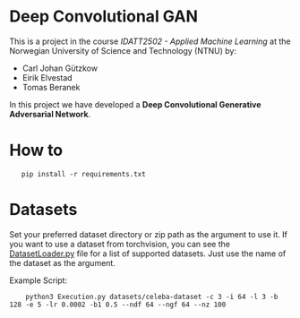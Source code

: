 # Deep Convolutional GAN
This is a project in the course *IDATT2502 - Applied Machine Learning* at the Norwegian University of Science and Technology (NTNU) by:
- Carl Johan Gützkow
- Eirik Elvestad
- Tomas Beranek
  
In this project we have developed a **Deep Convolutional Generative Adversarial Network**.

# How to

 ```console
    pip install -r requirements.txt
 ```

# Datasets

Set your preferred dataset directory or zip path as the argument to use it.
If you want to use a dataset from torchvision, you can see the [DatasetLoader.py](./DatasetLoader.py) file
for a list of supported datasets. Just use the name of the dataset as the argument.

Example Script: 
```console
    python3 Execution.py datasets/celeba-dataset -c 3 -i 64 -l 3 -b 128 -e 5 -lr 0.0002 -b1 0.5 --ndf 64 --ngf 64 --nz 100
 ```